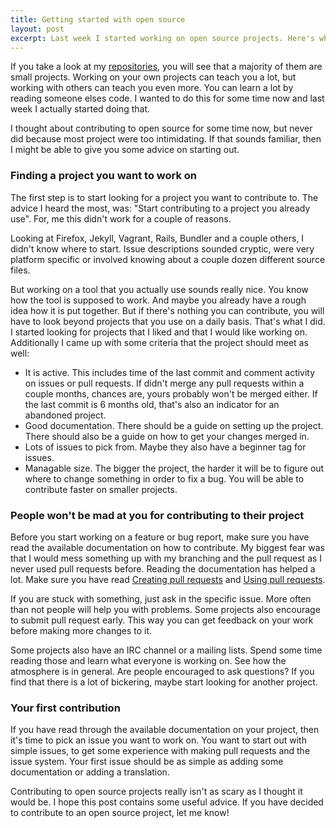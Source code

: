 ```yaml
---
title: Getting started with open source
layout: post
excerpt: Last week I started working on open source projects. Here's what I learned
---
```

If you take a look at my [repositories](https://gitlab.com/u/phansch), you will see that a majority of them are small projects. Working on your own projects can teach you a lot, but working with others can teach you even more. You can learn a lot by reading someone elses code. I wanted to do this for some time now and last week I actually started doing that.

I thought about contributing to open source for some time now, but never did because most project were too intimidating. If that sounds familiar, then I might be able to give you some advice on starting out.

### Finding a project you want to work on

The first step is to start looking for a project you want to contribute to. The advice I heard the most, was: "Start contributing to a project you already use". For, me this didn't work for a couple of reasons.

Looking at Firefox, Jekyll, Vagrant, Rails, Bundler and a couple others, I didn't know where to start. Issue descriptions sounded cryptic, were very platform specific or involved knowing about a couple dozen different source files.

But working on a tool that you actually use sounds really nice. You know how the tool is supposed to work. And maybe you already have a rough idea how it is put together. But if there's nothing you can contribute, you will have to look beyond projects that you use on a daily basis. That's what I did. I started looking for projects that I liked and that I would like working on. Additionally I came up with some criteria that the project should meet as well:

 * It is active. This includes time of the last commit and comment activity on issues or pull requests. If didn't merge any pull requests within a couple months, chances are, yours probably won't be merged either. If the last commit is 6 months old, that's also an indicator for an abandoned project.
 * Good documentation. There should be a guide on setting up the project. There should also be a guide on how to get your changes merged in.
 * Lots of issues to pick from. Maybe they also have a beginner tag for issues.
 * Managable size. The bigger the project, the harder it will be to figure out where to change something in order to fix a bug. You will be able to contribute faster on smaller projects.

### People won't be mad at you for contributing to their project
Before you start working on a feature or bug report, make sure you have read the available documentation on how to contribute. My biggest fear was that I would mess something up with my branching and the pull request as I never used pull requests before. Reading the documentation has helped a lot. Make sure you have read [Creating pull requests](https://help.github.com/articles/creating-a-pull-request) and [Using pull requests](https://help.github.com/articles/using-pull-requests).

If you are stuck with something, just ask in the specific issue. More often than not people will help you with problems. Some projects also encourage to submit pull request early. This way you can get feedback on your work before making more changes to it.

Some projects also have an IRC channel or a mailing lists. Spend some time reading those and learn what everyone is working on. See how the atmosphere is in general. Are people encouraged to ask questions? If you find that there is a lot of bickering, maybe start looking for another project.

### Your first contribution
If you have read through the available documentation on your project, then it's time to pick an issue you want to work on. You want to start out with simple issues, to get some experience with making pull requests and the issue system. Your first issue should be as simple as adding some documentation or adding a translation.

Contributing to open source projects really isn't as scary as I thought it would be.
I hope this post contains some useful advice. If you have decided to contribute to an open source project, let me know!
